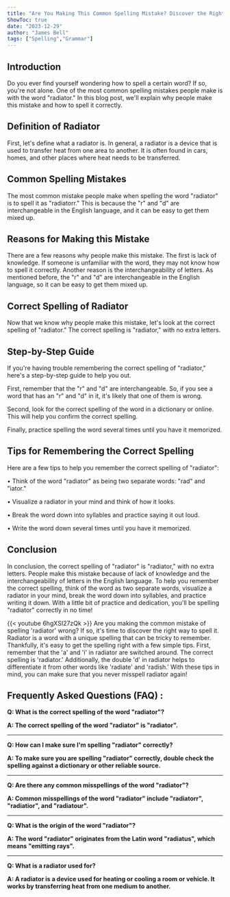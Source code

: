```yaml
---
title: "Are You Making This Common Spelling Mistake? Discover the Right Way to Spell 'Radiator' Now!"
ShowToc: true 
date: "2023-12-29"
author: "James Bell" 
tags: ["Spelling","Grammar"]
---
```

## Introduction 
Do you ever find yourself wondering how to spell a certain word? If so, you're not alone. One of the most common spelling mistakes people make is with the word "radiator." In this blog post, we'll explain why people make this mistake and how to spell it correctly.

## Definition of Radiator
First, let's define what a radiator is. In general, a radiator is a device that is used to transfer heat from one area to another. It is often found in cars, homes, and other places where heat needs to be transferred.

## Common Spelling Mistakes
The most common mistake people make when spelling the word "radiator" is to spell it as "radiatorr." This is because the "r" and "d" are interchangeable in the English language, and it can be easy to get them mixed up.

## Reasons for Making this Mistake
There are a few reasons why people make this mistake. The first is lack of knowledge. If someone is unfamiliar with the word, they may not know how to spell it correctly. Another reason is the interchangeability of letters. As mentioned before, the "r" and "d" are interchangeable in the English language, so it can be easy to get them mixed up.

## Correct Spelling of Radiator
Now that we know why people make this mistake, let's look at the correct spelling of "radiator." The correct spelling is "radiator," with no extra letters.

## Step-by-Step Guide
If you're having trouble remembering the correct spelling of "radiator," here's a step-by-step guide to help you out. 

First, remember that the "r" and "d" are interchangeable. So, if you see a word that has an "r" and "d" in it, it's likely that one of them is wrong. 

Second, look for the correct spelling of the word in a dictionary or online. This will help you confirm the correct spelling. 

Finally, practice spelling the word several times until you have it memorized.

## Tips for Remembering the Correct Spelling
Here are a few tips to help you remember the correct spelling of "radiator": 

• Think of the word "radiator" as being two separate words: "rad" and "iator." 

• Visualize a radiator in your mind and think of how it looks. 

• Break the word down into syllables and practice saying it out loud. 

• Write the word down several times until you have it memorized.

## Conclusion
In conclusion, the correct spelling of "radiator" is "radiator," with no extra letters. People make this mistake because of lack of knowledge and the interchangeability of letters in the English language. To help you remember the correct spelling, think of the word as two separate words, visualize a radiator in your mind, break the word down into syllables, and practice writing it down. With a little bit of practice and dedication, you'll be spelling "radiator" correctly in no time!

{{< youtube 6hgXSI27zQk >}} 
Are you making the common mistake of spelling 'radiator' wrong? If so, it's time to discover the right way to spell it. Radiator is a word with a unique spelling that can be tricky to remember. Thankfully, it's easy to get the spelling right with a few simple tips. First, remember that the 'a' and 'i' in radiator are switched around. The correct spelling is 'radiator.' Additionally, the double 'd' in radiator helps to differentiate it from other words like 'radiate' and 'radish.' With these tips in mind, you can make sure that you never misspell radiator again!

## Frequently Asked Questions (FAQ) :
**Q: What is the correct spelling of the word "radiator"?**

**A: The correct spelling of the word "radiator" is "radiator".**

---

**Q: How can I make sure I'm spelling "radiator" correctly?**

**A: To make sure you are spelling "radiator" correctly, double check the spelling against a dictionary or other reliable source.**

---

**Q: Are there any common misspellings of the word "radiator"?**

**A: Common misspellings of the word "radiator" include "radiatorr", "radiatior", and "radiatour".**

---

**Q: What is the origin of the word "radiator"?**

**A: The word "radiator" originates from the Latin word "radiatus", which means "emitting rays".**

---

**Q: What is a radiator used for?**

**A: A radiator is a device used for heating or cooling a room or vehicle. It works by transferring heat from one medium to another.**





